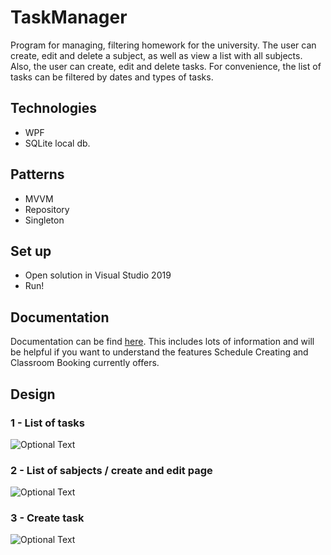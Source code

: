 # TaskManager

Program for managing, filtering homework for the university. The user can create, edit and delete a subject, as well as view a list with all subjects. Also, the user can create, edit and delete tasks. For convenience, the list of tasks can be filtered by dates and types of tasks.

## Technologies

* WPF 
* SQLite local db.

## Patterns
* MVVM
* Repository
* Singleton

## Set up

* Open solution in Visual Studio 2019
* Run!

## Documentation

Documentation can be find [here](Docs/TaskManagerDocs.pdf). 
This includes lots of information and will be helpful if you want to understand the features Schedule Creating and Classroom Booking currently offers.

## Design
### 1 - List of tasks
![Optional Text](../master/Docs/Design/TM1.png)

### 2 - List of sabjects / create and edit page
![Optional Text](../master/Docs/Design/TM2.png)

### 3 - Create task
![Optional Text](../master/Docs/Design/TM3.png)

